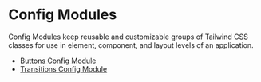 # Config Modules

Config Modules keep reusable and customizable groups of Tailwind CSS classes for use in element, component, and layout levels of an application.

* [Buttons Config Module](/configs/buttons)
* [Transitions Config Module](/configs/transitions)

<br>